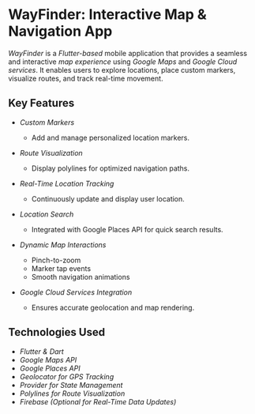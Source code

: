 # WayFinder: Interactive Map & Navigation App

*WayFinder* is a *Flutter-based* mobile application that provides a seamless and interactive *map experience* using *Google Maps* and *Google Cloud services*. It enables users to explore locations, place custom markers, visualize routes, and track real-time movement.

## Key Features

- *Custom Markers*  
  - Add and manage personalized location markers.  

- *Route Visualization*  
  - Display polylines for optimized navigation paths.  

- *Real-Time Location Tracking*  
  - Continuously update and display user location.  

- *Location Search*  
  - Integrated with Google Places API for quick search results.  

- *Dynamic Map Interactions*  
  - Pinch-to-zoom  
  - Marker tap events  
  - Smooth navigation animations  

- *Google Cloud Services Integration*  
  - Ensures accurate geolocation and map rendering.  

## Technologies Used

- *Flutter & Dart*  
- *Google Maps API*  
- *Google Places API*  
- *Geolocator for GPS Tracking*  
- *Provider for State Management*  
- *Polylines for Route Visualization*  
- *Firebase (Optional for Real-Time Data Updates)*
